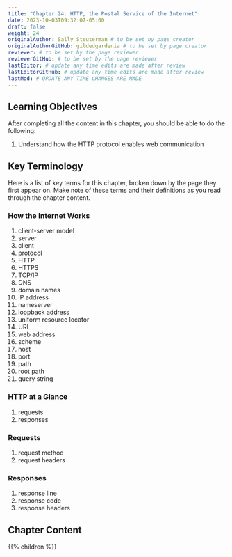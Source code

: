 ```yaml
---
title: "Chapter 24: HTTP, the Postal Service of the Internet"
date: 2023-10-03T09:32:07-05:00
draft: false
weight: 24
originalAuthor: Sally Steuterman # to be set by page creator
originalAuthorGitHub: gildedgardenia # to be set by page creator
reviewer: # to be set by the page reviewer
reviewerGitHub: # to be set by the page reviewer
lastEditor: # update any time edits are made after review
lastEditorGitHub: # update any time edits are made after review
lastMod: # UPDATE ANY TIME CHANGES ARE MADE
---
```


## Learning Objectives

After completing all the content in this chapter, you should be able to do the following:

1. Understand how the HTTP protocol enables web communication

## Key Terminology

Here is a list of key terms for this chapter, broken down by the page they first appear on. Make note of these terms and their definitions as you read through the chapter content.

### How the Internet Works

1. client-server model
1. server
1. client
1. protocol
1. HTTP
1. HTTPS
1. TCP/IP
1. DNS
1. domain names
1. IP address
1. nameserver
1. loopback address
1. uniform resource locator
1. URL
1. web address
1. scheme
1. host
1. port
1. path
1. root path
1. query string

### HTTP at a Glance

1. requests
1. responses

### Requests

1. request method
1. request headers

### Responses

1. response line
1. response code
1. response headers

## Chapter Content

{{% children %}}
